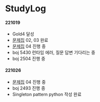 # StudyLog
#### 221019
- Gold4 달성
- [문제집](https://www.acmicpc.net/workbook/by/BaaaaaaaaaaarkingDog) 02, 03 완료
- [문제집](https://www.acmicpc.net/workbook/by/BaaaaaaaaaaarkingDog) 04 진행 중
- boj 5430 런타임 에러, 질문 답변 기다리는 중
- boj 2504 진행 중
#### 221026
- [문제집](https://www.acmicpc.net/workbook/by/BaaaaaaaaaaarkingDog) 04 진행 중
- boj 2493 진행 중
- Singleton pattern python 작성 완료